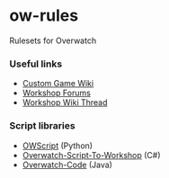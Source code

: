 # ow-rules

Rulesets for Overwatch

### Useful links

- [Custom Game Wiki](https://overwatch.fandom.com/wiki/Custom_Game)
- [Workshop Forums](https://us.forums.blizzard.com/en/overwatch/c/workshop)
- [Workshop Wiki Thread](https://us.forums.blizzard.com/en/overwatch/t/wiki-workshop-syntax-script-database/335011)

### Script libraries

- [OWScript](https://github.com/adapap/OWScript) (Python)
- [Overwatch-Script-To-Workshop](https://github.com/ItsDeltin/Overwatch-Script-To-Workshop) (C#)
- [Overwatch-Code](https://github.com/Groodion/Overwatch-Code) (Java)

